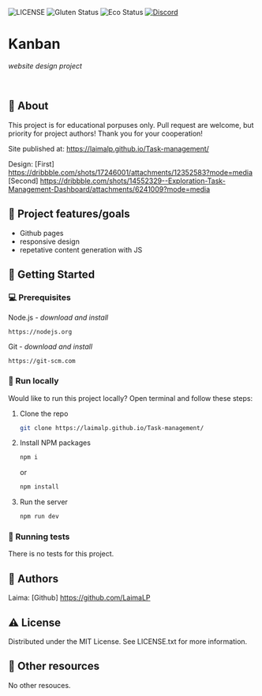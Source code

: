 ![LICENSE](https://img.shields.io/badge/license-MIT-blue.svg?style=flat-square)
![Gluten Status](https://img.shields.io/badge/Gluten-Free-green.svg)
![Eco Status](https://img.shields.io/badge/ECO-Friendly-green.svg)
[![Discord](https://discord.com/api/guilds/571393319201144843/widget.png)](https://discord.gg/dRwW4rw)



# Kanban


_website design project_

<br>

## 🌟 About

This project is for educational porpuses only. Pull request are welcome, but priority for project authors! Thank you for your cooperation!

Site published at: https://laimalp.github.io/Task-management/

Design: [First] https://dribbble.com/shots/17246001/attachments/12352583?mode=media
[Second] https://dribbble.com/shots/14552329--Exploration-Task-Management-Dashboard/attachments/6241009?mode=media

## 🎯 Project features/goals

-   Github pages
-   responsive design
-   repetative content generation with JS

## 🧰 Getting Started

### 💻 Prerequisites

Node.js - _download and install_

```
https://nodejs.org
```

Git - _download and install_

```
https://git-scm.com
```

### 🏃 Run locally

Would like to run this project locally? Open terminal and follow these steps:

1. Clone the repo
    ```sh
    git clone https://laimalp.github.io/Task-management/
    ```
2. Install NPM packages
    ```sh
    npm i
    ```
    or
    ```sh
    npm install
    ```
3. Run the server
    ```sh
    npm run dev
    ```

### 🧪 Running tests

There is no tests for this project.

## 🎅 Authors

Laima: [Github] https://github.com/LaimaLP

## ⚠️ License

Distributed under the MIT License. See LICENSE.txt for more information.

## 🔗 Other resources

No other resouces.